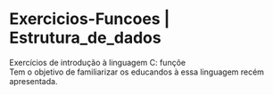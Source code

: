 # Exercicios-Funcoes | Estrutura_de_dados
Exercícios de introdução à linguagem C: funçõe\
Tem o objetivo de familiarizar os educandos à essa linguagem recém apresentada.